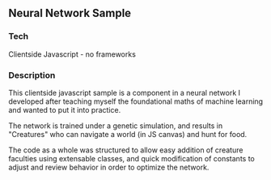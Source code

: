 ## Neural Network Sample

### Tech
Clientside Javascript - no frameworks

### Description
This clientside javascript sample is a component in a neural network I developed after teaching myself the 
foundational maths of machine learning and wanted to put it into practice.

The network is trained under a genetic simulation, and results in "Creatures" who can navigate a world (in JS canvas) and hunt for food.

The code as a whole was structured to allow easy addition of creature faculties using extensable classes, and quick modification of constants to adjust and review behavior in order to optimize the network.
